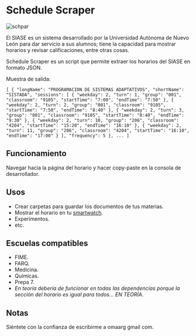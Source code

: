 Schedule Scraper 
===============

![schpar](https://cloud.githubusercontent.com/assets/10622989/10264645/bb5fd5e4-6a01-11e5-8590-b2e31bf60741.gif)

El SIASE es un sistema desarrollado por la Universidad Autónoma de Nuevo León para dar servicio a sus alumnos; tiene la capacidad para mostrar horarios y revisar calificaciones, entre otras cosas.

Schedule Scraper es un script que permite extraer los horarios del SIASE en formato JSON.

Muestra de salida:

`[
  {
    "longName": "PROGRAMACION DE SISTEMAS ADAPTATIVOS",
    "shortName": "SISTADA",
    "sessions": [
      {
        "weekday": 2,
        "turn": 1,
        "group": "001",
        "classroom": "9105",
        "startTime": "7:00",
        "endTime": "7:50"
      },
      {
        "weekday": 2,
        "turn": 2,
        "group": "001",
        "classroom": "9105",
        "startTime": "7:50",
        "endTime": "8:40"
      },
      {
        "weekday": 2,
        "turn": 3,
        "group": "001",
        "classroom": "9105",
        "startTime": "8:40",
        "endTime": "9:30"
      },
      {
        "weekday": 2,
        "turn": 10,
        "group": "206",
        "classroom": "4204",
        "startTime": "15:20",
        "endTime": "16:10"
      },
      {
        "weekday": 2,
        "turn": 11,
        "group": "206",
        "classroom": "4204",
        "startTime": "16:10",
        "endTime": "17:00"
      }
    ],
    "frequency": 5
  },
  ...
]`

## Funcionamiento

Navegar hacia la página del horario y hacer copy-paste en la consola de desarrollador.

## Usos
* Crear carpetas para guardar los documentos de tus materias.
* Mostrar el horario en tu [smartwatch](https://cloud.githubusercontent.com/assets/10622989/10264092/94bf0998-69c8-11e5-89de-de357baf294b.png).
* Experimentos.
* etc.

## Escuelas compatibles

* FIME.
* FARQ.
* Medicina.
* Químicas.
* Prepa 7.
* *En teoría debería de funcionar en todas las dependencias porque la sección del horario es igual para todos... EN TEORÍA*.

## Notas
Siéntete con la confianza de escribirme a omaarg  gmail com.
